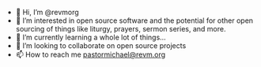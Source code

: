 - 👋 Hi, I’m @revmorg
- 👀 I’m interested in open source software and the potential for other open sourcing of things like liturgy, prayers, sermon series, and more.
- 🌱 I’m currently learning a whole lot of things...
- 💞️ I’m looking to collaborate on open source projects
- 📫 How to reach me pastormichael@revm.org

<!---
revmorg/revmorg is a ✨ special ✨ repository because its `README.md` (this file) appears on your GitHub profile.
You can click the Preview link to take a look at your changes.
--->
